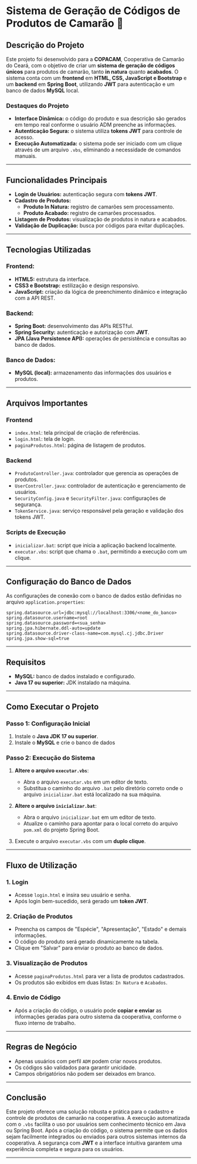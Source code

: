 # Sistema de Geração de Códigos de Produtos de Camarão 🦐

## **Descrição do Projeto**
Este projeto foi desenvolvido para a **COPACAM**, Cooperativa de Camarão do Ceará, com o objetivo de criar um **sistema de geração de códigos únicos** para produtos de camarão, tanto **in natura** quanto **acabados**. O sistema conta com um **frontend** em **HTML, CSS, JavaScript e Bootstrap** e um **backend** em **Spring Boot**, utilizando **JWT** para autenticação e um banco de dados **MySQL** local.

### **Destaques do Projeto**
- **Interface Dinâmica:** o código do produto e sua descrição são gerados em tempo real conforme o usuário ADM preenche as informações.
- **Autenticação Segura:** o sistema utiliza **tokens JWT** para controle de acesso.
- **Execução Automatizada:** o sistema pode ser iniciado com um clique através de um arquivo `.vbs`, eliminando a necessidade de comandos manuais.

---

## **Funcionalidades Principais**
- **Login de Usuários:** autenticação segura com **tokens JWT**.
- **Cadastro de Produtos:**
  - **Produto In Natura:** registro de camarões sem processamento.
  - **Produto Acabado:** registro de camarões processados.
- **Listagem de Produtos:** visualização de produtos in natura e acabados.
- **Validação de Duplicação:** busca por códigos para evitar duplicações.

---

## **Tecnologias Utilizadas**

### **Frontend:**
- **HTML5:** estrutura da interface.
- **CSS3 e Bootstrap:** estilização e design responsivo.
- **JavaScript:** criação da lógica de preenchimento dinâmico e integração com a API REST.

### **Backend:**
- **Spring Boot:** desenvolvimento das APIs RESTful.
- **Spring Security:** autenticação e autorização com **JWT**.
- **JPA (Java Persistence API):** operações de persistência e consultas ao banco de dados.

### **Banco de Dados:**
- **MySQL (local):** armazenamento das informações dos usuários e produtos.

---

## **Arquivos Importantes**

### **Frontend**
- `index.html`: tela principal de criação de referências.
- `login.html`: tela de login.
- `paginaProdutos.html`: página de listagem de produtos.

### **Backend**
- `ProdutoController.java`: controlador que gerencia as operações de produtos.
- `UserController.java`: controlador de autenticação e gerenciamento de usuários.
- `SecurityConfig.java` e `SecurityFilter.java`: configurações de segurança.
- `TokenService.java`: serviço responsável pela geração e validação dos tokens JWT.

### **Scripts de Execução**
- `inicializar.bat`: script que inicia a aplicação backend localmente.
- `executar.vbs`: script que chama o `.bat`, permitindo a execução com um clique.

---

## **Configuração do Banco de Dados**

As configurações de conexão com o banco de dados estão definidas no arquivo `application.properties`:
```properties
spring.datasource.url=jdbc:mysql://localhost:3306/<nome_do_banco>
spring.datasource.username=root
spring.datasource.password=<sua_senha>
spring.jpa.hibernate.ddl-auto=update
spring.datasource.driver-class-name=com.mysql.cj.jdbc.Driver
spring.jpa.show-sql=true
```
---

## **Requisitos**  
- **MySQL:** banco de dados instalado e configurado.  
- **Java 17 ou superior:** JDK instalado na máquina.  

---

## **Como Executar o Projeto**  

### **Passo 1: Configuração Inicial**  
1. Instale o **Java JDK 17 ou superior**.  
2. Instale o **MySQL** e crie o banco de dados  

### **Passo 2: Execução do Sistema**  
1. **Altere o arquivo `executar.vbs`**:
   - Abra o arquivo `executar.vbs` em um editor de texto.  
   - Substitua o caminho do arquivo `.bat` pelo diretório correto onde o arquivo `inicializar.bat` está localizado na sua máquina.
    
2. **Altere o arquivo `inicializar.bat`**:
   - Abra o arquivo `inicializar.bat` em um editor de texto.  
   - Atualize o caminho para apontar para o local correto do arquivo `pom.xml` do projeto Spring Boot.
  
3. Execute o arquivo `executar.vbs` com um **duplo clique**. 

---

## **Fluxo de Utilização**  

### **1. Login**  
- Acesse `login.html` e insira seu usuário e senha.  
- Após login bem-sucedido, será gerado um **token JWT**.  

### **2. Criação de Produtos**  
- Preencha os campos de "Espécie", "Apresentação", "Estado" e demais informações.  
- O código do produto será gerado dinamicamente na tabela.  
- Clique em "Salvar" para enviar o produto ao banco de dados.  

### **3. Visualização de Produtos**  
- Acesse `paginaProdutos.html` para ver a lista de produtos cadastrados.  
- Os produtos são exibidos em duas listas: `In Natura` e `Acabados`.  

### **4. Envio de Código**  
- Após a criação do código, o usuário pode **copiar e enviar** as informações geradas para outro sistema da cooperativa, conforme o fluxo interno de trabalho.  

---

## **Regras de Negócio**  
- Apenas usuários com perfil `ADM` podem criar novos produtos.  
- Os códigos são validados para garantir unicidade.  
- Campos obrigatórios não podem ser deixados em branco.
  
---

## **Conclusão**  
Este projeto oferece uma solução robusta e prática para o cadastro e controle de produtos de camarão na cooperativa. A execução automatizada com o `.vbs` facilita o uso por usuários sem conhecimento técnico em Java ou Spring Boot. Após a criação do código, o sistema permite que os dados sejam facilmente integrados ou enviados para outros sistemas internos da cooperativa. A segurança com **JWT** e a interface intuitiva garantem uma experiência completa e segura para os usuários.  

---

